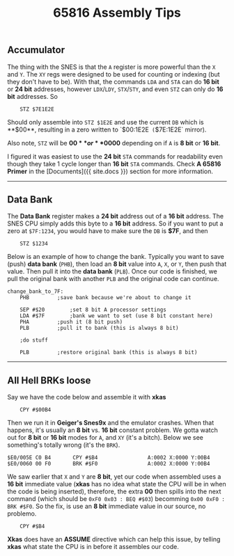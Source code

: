 ﻿---
title: 65816 Assembly Tips
---

## Accumulator
The thing with the SNES is that the `A` register is more powerful than the `X` and `Y`. The `XY` regs were designed to be used for counting or indexing (but they don't have to be). With that, the commands `LDA` and `STA` can do **16 bit** or **24 bit** addresses, however `LDX`/`LDY`, `STX`/`STY`, and even `STZ` can only do **16 bit** addresses. So


```
	STZ $7E1E2E
```


Should only assemble into `STZ $1E2E` and use the current `DB` which is **$00**, resulting in a zero written to `$00:1E2E` (`$7E:1E2E` mirror).

Also note, `STZ` will be **$00** or **$0000** depending on if `A` is **8 bit** or **16 bit**.

I figured it was easiest to use the **24 bit** `STA` commands for readability even though they take 1 cycle longer than **16 bit** `STA` commands. Check **A 65816 Primer** in the [Documents]({{ site.docs }}) section for more information.

---

## Data Bank
The **Data Bank** register makes a **24 bit** address out of a **16 bit** address. The SNES CPU simply adds this byte to a **16 bit** address. So if you want to put a zero at `$7F:1234`, you would have to make sure the `DB` is **$7F**, and then

```
	STZ $1234
```


Below is an example of how to change the bank. Typically you want to save (push) **data bank** (`PHB`), then load an **8 bit** value into `A`, `X`, or `Y`, then push that value. Then pull it into the **data bank** (`PLB`). Once our code is finished, we pull the original bank with another `PLB` and the original code can continue.

```
change_bank_to_7F:
	PHB			;save bank because we're about to change it

	SEP #$20		;set 8 bit A processor settings
	LDA #$7F		;bank we want to set (use 8 bit constant here)
	PHA			;push it (8 bit push)
	PLB			;pull it to bank (this is always 8 bit)

	;do stuff

	PLB			;restore original bank (this is always 8 bit)
```

---

## All Hell BRKs loose

Say we have the code below and assemble it with **xkas**

```
	CPY #$00B4
```

Then we run it in **Geiger's Snes9x** and the emulator crashes. When that happens, it's usually an **8 bit** vs. **16 bit** constant problem. We gotta watch out for **8 bit** or **16 bit** modes for `A`, and `XY` (it's a bitch). Below we see something's totally wrong (it's the `BRK`).

```
$E0/005E C0 B4       CPY #$B4                A:0002 X:0000 Y:00B4
$E0/0060 00 F0       BRK #$F0                A:0002 X:0000 Y:00B4
```

We saw earlier that `X` and `Y` are **8 bit**, yet our code when assembled uses a **16 bit** immediate value (**xkas** has no idea what state the CPU will be in when the code is being inserted), therefore, the extra **00** then spills into the next command (which should be `0xF0 0x03 : BEQ #$03`) becomming `0x00 0xF0 : BRK #$F0`. So the fix, is use an **8 bit** immediate value in our source, no problemo.

```
	CPY #$B4
```

**Xkas** does have an **ASSUME** directive which can help this issue, by telling **xkas** what state the CPU is in before it assembles our code.
